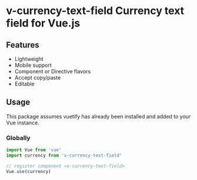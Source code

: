 # v-currency-text-field Currency text field for Vue.js

## Features

- Lightweight
- Mobile support
- Component or Directive flavors
- Accept copy/paste
- Editable

## Usage

This package assumes vuetify has already been installed and added to your Vue instance.

### Globally

```js
import Vue from 'vue'
import currency from 'v-currency-text-field'

// register component <v-currency-text-field>
Vue.use(currency)
```
